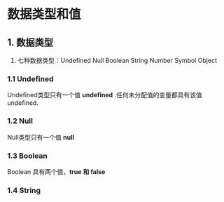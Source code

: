 # 数据类型和值

## 1. 数据类型

1. 七种数据类型：Undefined Null Boolean String Number Symbol Object

### 1.1 Undefined

Undefined类型只有一个值 **undefined** .任何未分配值的变量都具有该值 undefined.

### 1.2 Null

Null类型只有一个值 **null**

### 1.3 Boolean

Boolean 具有两个值，**true  和  false** 


### 1.4 String